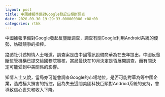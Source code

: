 ```yaml
---
layout: post
title: 中國據報準備對Google發起反壟斷調查
date: 2020-09-30 19:29:33.000000000 +08:00
categories: rthk
---
```


中國據報準備對Google發起反壟斷調查，調查有關Google利用Android系統的優勢，妨礙競爭的指控。

路透社引述知情人士報道，調查案是由中國電訊設備商華為在去年提出，中國反壟斷監管機構已提交給國務院審核，當局最快在10月決定是否展開調查，而有關決定可能受到中美關係的影響。

知情人士又說，當局亦可能會調查Google的市場地位，是否可能對華為等中國企業，造成極大損害的指控，因為失去這間美國科技巨頭對Andriod系統的支持，會導致信心喪失和收入下降。
